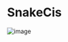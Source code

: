 # SnakeCis

![image](https://user-images.githubusercontent.com/91990502/165751409-6b1c5365-1fe4-44da-b0d6-f765ccbc8bff.png)
